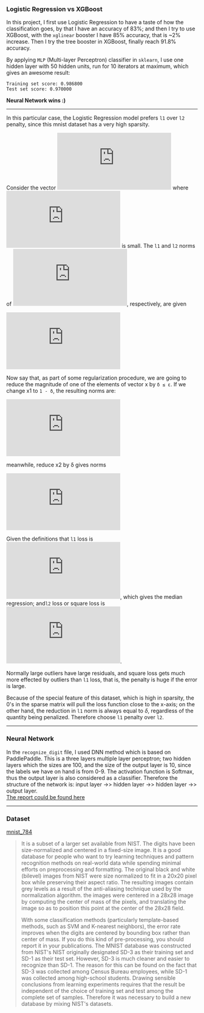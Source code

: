 ### Logistic Regression vs XGBoost

In this project, I first use Logistic Regression to have a taste of how the classification goes, by that I have an accuracy of 83%; and then I try to use XGBoost, with the `xglinear` booster I have 85% accuracy, that is ~2% increase. Then I try the tree booster in XGBoost, finally reach 91.8% accuracy.

By applying `MLP` (Multi-layer Perceptron) classifier in `sklearn`, I use one hidden layer with 50 hidden units, run for 10 iterators at maximum, which gives an awesome result: 

```
Training set score: 0.986800
Test set score: 0.970000
```



**Neural Network wins :)** 

---



In this particular case, the Logistic Regression model prefers `l1` over `l2` penalty, since this mnist dataset has a very high sparsity.

Consider the vector ![](http://latex.codecogs.com/gif.latex?%5Cvec%7Bx%7D%20%3D%20%281%2C%5Cepsilon%29%20%5Cin%20%5CR%5E2) where ![](http://latex.codecogs.com/gif.latex?%5Cepsilon%20%3E%200) is small.  The `l1` and `l2` norms of  ![](http://latex.codecogs.com/gif.latex?%5Cvec%7Bx%7D), respectively, are given 

![](http://latex.codecogs.com/gif.latex?%5CVert%20%5Cvec%7Bx%7D%20%5CVert%20_1%20%3D%201&plus;%20%5Cepsilon%2C%20%5CVert%20%5Cvec%7Bx%7D%20%5CVert%20_2%5E2%20%3D%201&plus;%20%5Cepsilon%5E2)

Now say that, as part of some regularization procedure, we are going to reduce the magnitude of one of the elements of  vector x by  `δ ≤ ε`. If we change x1 to `1 - δ`, the  resulting norms are: 

![](http://latex.codecogs.com/gif.latex?%5CVert%20%5Cvec%7Bx%7D%20-%28%5Cdelta%2C0%29%5CVert_1%20%3D%201-%5Cdelta&plus;%20%5Cepsilon%2C%20%5CVert%20%5Cvec%7Bx%7D-%28%5Cdelta%2C0%29%20%5CVert%20_2%5E2%20%3D%201%20-2%5Cdelta%20&plus;%5Cdelta%5E2&plus;%20%5Cepsilon%5E2)

meanwhile, reduce x2 by  δ gives norms 

![](http://latex.codecogs.com/gif.latex?%5CVert%20%5Cvec%7Bx%7D%20-%280%2C%5Cdelta%29%5CVert_1%20%3D%201-%5Cdelta&plus;%20%5Cepsilon%2C%20%5CVert%20%5Cvec%7Bx%7D-%280%2C%5Cdelta%29%20%5CVert%20_2%5E2%20%3D%201%20-2%5Cepsilon%5Cdelta%20&plus;%5Cdelta%5E2&plus;%20%5Cepsilon%5E2)

Given the definitions that `l1`  loss is ![](http://latex.codecogs.com/gif.latex?l%28r%29%3D%7Cr%7C%3D%7Cy%20-%20%5Chat%7By%7D%7C), which gives the median regression; and`l2` loss or square loss is ![](http://latex.codecogs.com/gif.latex?l%28r%29%3Dr%5E2).

Normally large outliers have large residuals, and square loss gets much more effected by outliers than `l1` loss, that is, the penalty is huge if the error is large. 

Because of the special feature of this dataset, which is high in sparsity,  the 0's  in the sparse matrix will pull the loss function close to the x-axis; on the other hand, the reduction in `l1` norm is always equal to *δ*, regardless of the quantity being penalized.  Therefore choose `l1` penalty over `l2`. 




---
### Neural Network 

In the `recognize_digit` file, I used DNN method which is based on PaddlePaddle. 
This is a three layers multiple layer perceptron; two hidden layers which the sizes are 100, and the size of the output layer is 10, since the labels we have on hand is from 0-9. The activation function is Softmax, thus the output layer is also considered as a classifier. Therefore the structure of the network is: input layer ->> hidden layer ->> hidden layer ->> output layer.   
[The report could be found here](https://kyso.io/FFFlora/mnist-project/file/recognize_digit.ipynb)




---

### Dataset

[mnist_784 ](https://www.openml.org/d/554)

>It is a subset of a larger set available from NIST. The digits have  been size-normalized and centered in a fixed-size image. It is a good  database for people who want to try learning techniques and pattern  recognition methods on real-world data while spending minimal efforts on  preprocessing and formatting. The original black and white (bilevel)  images from NIST were size normalized to fit in a 20x20 pixel box while  preserving their aspect ratio. The resulting images contain grey levels  as a result of the anti-aliasing technique used by the normalization  algorithm. the images were centered in a 28x28 image by computing the  center of mass of the pixels, and translating the image so as to  position this point at the center of the 28x28 field.
>
>With some classification methods (particularly template-based  methods, such as SVM and K-nearest neighbors), the error rate improves  when the digits are centered by bounding box rather than center of mass.  If you do this kind of pre-processing, you should report it in your  publications. The MNIST database was constructed from NIST's NIST  originally designated SD-3 as their training set and SD-1 as their test  set. However, SD-3 is much cleaner and easier to recognize than SD-1.  The reason for this can be found on the fact that SD-3 was collected  among Census Bureau employees, while SD-1 was collected among  high-school students. Drawing sensible conclusions from learning  experiments requires that the result be independent of the choice of  training set and test among the complete set of samples. Therefore it  was necessary to build a new database by mixing NIST's datasets.


